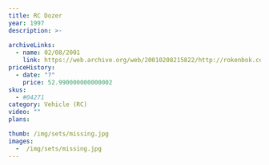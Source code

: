 ```yaml
---
title: RC Dozer
year: 1997
description: >-
  
archiveLinks:
  - name: 02/08/2001
    link: https://web.archive.org/web/20010208215822/http://rokenbok.com/catalog/pd_rcv_dozer.html
priceHistory:
  - date: "?"
    price: 52.990000000000002
skus:
  - #04271
category: Vehicle (RC)
video: ""
plans:

thumb: /img/sets/missing.jpg
images:
  -  /img/sets/missing.jpg
---
```

